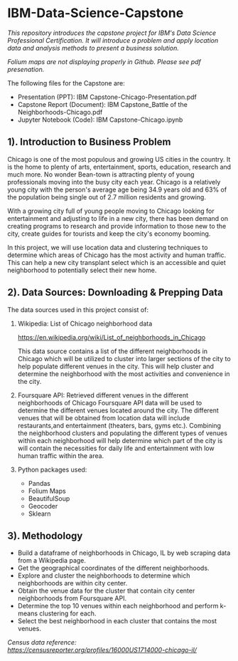 # IBM-Data-Science-Capstone
<i> This repository introduces the capstone project for IBM's Data Science Professional Certification. It will introduce a problem and apply location data and analysis methods to present a business solution. 

Folium maps are not displaying properly in Github. Please see pdf presenation.</i>

The following files for the Capstone are:
<ul>
   <li>Presentation (PPT): IBM Capstone-Chicago-Presentation.pdf</li>
   <li>Capstone Report (Document): IBM Capstone_Battle of the Neighborhoods-Chicago.pdf</li>
   <li>Jupyter Notebook (Code): IBM Capstone-Chicago.ipynb</li>
   </ul>


## <b> 1). Introduction to Business Problem </b>
Chicago is one of the most populous and growing US cities in the country. It is the home to plenty of arts, entertainment, sports, education, research and much more. No wonder Bean-town is attracting plenty of young professionals moving into the busy city each year. Chicago is a relatively young city with the person's average age being 34.9 years old and 63% of the population being single out of 2.7 million residents and growing.

With a growing city full of young people moving to Chicago looking for entertainment and adjusting to life in a new city, there has been demand on creating programs to research and provide information to those new to the city, create guides for tourists and keep the city's economy booming.

In this project, we will use location data and clustering techniques to determine which areas of Chicago has the most activity and human traffic. This can help a new city transplant select which is an accessible and quiet neighborhood to potentially select their new home.

## <b> 2). Data Sources: Downloading & Prepping Data </b>
The data sources used in this project consist of:
1. Wikipedia: List of Chicago neighborhood data

   https://en.wikipedia.org/wiki/List_of_neighborhoods_in_Chicago

   This data source contains a list of the different neighborhoods in Chicago which will be utilized to cluster into larger sections of    the city to help populate different venues in the city. This will help cluster and determine the neighborhood with the most              activities and convenience in the city.

2. Foursquare API: Retrieved different venues in the different neighborhoods of Chicago
Foursquare API data will be used to determine the different venues located around the city. The different venues that will be obtained from location data will include restaurants,and entertainment (theaters, bars, gyms etc.).
Combining the neighborhood clusters and populating the different types of venues within each neighborhood will help determine which part of the city is will contain the necessities for daily life and entertainment with low human traffic within the area. 

3. Python packages used:
   <ul>
   <li>Pandas</li>
   <li>Folium Maps</li>
   <li>BeautifulSoup</li>
   <li>Geocoder</li>
   <li>Sklearn</li>
    </ul>

## <b> 3). Methodology </b>

<ul>
<li>Build a dataframe of neighborhoods in Chicago, IL by web scraping data from a Wikipedia page.</li>
<li>Get the geographical coordinates of the different neighborhoods.</li>
<li>Explore and cluster the neighborhoods to determine which neighborhoods are within city center.</li>
<li>Obtain the venue data for the cluster that contain city center neighborhoods from Foursquare API.</i>
<li>Determine the top 10 venues within each neighborhood and perform k-means clustering for each.</li>
<li>Select the best neighborhood in each cluster that contains the most venues.</li>
</ul>


<i>Census data reference: https://censusreporter.org/profiles/16000US1714000-chicago-il/ </i>
